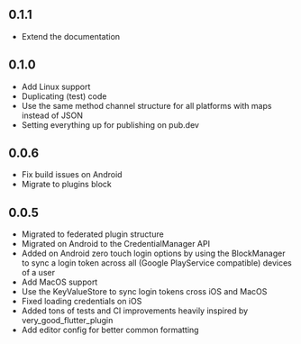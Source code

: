## 0.1.1

* Extend the documentation

## 0.1.0

* Add Linux support
* Duplicating (test) code
* Use the same method channel structure for all platforms with maps instead of
  JSON
* Setting everything up for publishing on pub.dev

## 0.0.6

* Fix build issues on Android
* Migrate to plugins block

## 0.0.5

* Migrated to federated plugin structure
* Migrated on Android to the CredentialManager API
* Added on Android zero touch login options by using the BlockManager to sync a
  login token across all (Google PlayService compatible) devices of a user
* Add MacOS support
* Use the KeyValueStore to sync login tokens cross iOS and MacOS
* Fixed loading credentials on iOS
* Added tons of tests and CI improvements heavily inspired by
  very_good_flutter_plugin
* Add editor config for better common formatting
